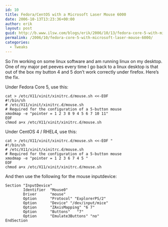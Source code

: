 ```yaml
---
id: 10
title: Fedora/CentOS with a Microsoft Laser Mouse 6000
date: 2006-10-13T13:23:36+00:00
author: erik
layout: post
guid: http://b.www.ilsw.com/blogs/erik/2006/10/13/fedora-core-5-with-microsoft-laser-mouse-6000/
permalink: /2006/10/fedora-core-5-with-microsoft-laser-mouse-6000/
categories:
  - Tweaks
---
```

So I&#8217;m working on some linux software and am running linux on my desktop. One of my major pet peeves every time I go back to a linux desktop is that out of the box my button 4 and 5 don&#8217;t work correctly under firefox. Here&#8217;s the fix.

Under Fedora Core 5, use this:

    
    cat > /etc/X11/xinit/xinitrc.d/mouse.sh <<-EOF 
    #!/bin/sh 
    # /etc/X11/xinit/xinitrc.d/mouse.sh 
    # Required for the configuration of a 5-button mouse 
    xmodmap -e "pointer = 1 2 3 8 9 4 5 6 7 10 11" 
    EOF  
    chmod a+x /etc/X11/xinit/xinitrc.d/mouse.sh
    
    

Under CentOS 4 / RHEL4, use this:

    
    cat > /etc/X11/xinit/xinitrc.d/mouse.sh <<-EOF "
    #!/bin/sh 
    # /etc/X11/xinit/xinitrc.d/mouse.sh 
    # Required for the configuration of a 5-button mouse 
    xmodmap -e "pointer = 1 2 3 6 7 4 5 " 
    EOF  
    chmod a+x /etc/X11/xinit/xinitrc.d/mouse.sh
    
    

And then use the following for the mouse inputdevice:

    
    Section "InputDevice"
            Identifier  "Mouse0"
            Driver      "mouse"
            Option      "Protocol" "ExplorerPS/2"
            Option      "Device" "/dev/input/mice"
            Option      "ZAxisMapping" "6 7"
            Option      "Buttons"   "7"
            Option      "Emulate3Buttons" "no"
    EndSection